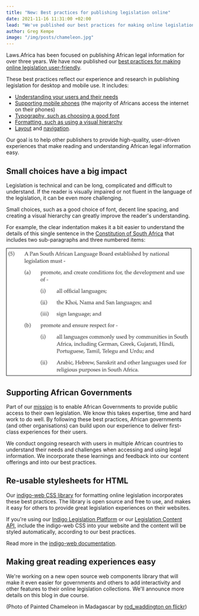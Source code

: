 ```yaml
---
title: "New: Best practices for publishing legislation online"
date: 2021-11-16 11:31:00 +02:00
lead: "We've published our best practices for making online legislation user-friendly."
author: Greg Kempe
image: "/img/posts/chameleon.jpg"
---
```


Laws.Africa has been focused on publishing African legal information for over three years. We have now published our [best practices for making online legislation user-friendly](/publications/best-practices-online-legislation.html).

These best practices reflect our experience and research in publishing legislation for desktop and mobile use. It includes:

* [Understanding your users and their needs](/publications/best-practices-online-legislation.html#understand-your-user-and-their-needs)
* [Supporting mobile phones](/publications/best-practices-online-legislation.html#build-for-mobile-phones-first) (the majority of Africans access the internet on their phones)
* [Typography, such as choosing a good font](/publications/best-practices-online-legislation.html#typography)
* [Formatting, such as using a visual hierarchy](/publications/best-practices-online-legislation.html#create-a-visual-hierarchy)
* [Layout](/publications/best-practices-online-legislation.html#layout) and [navigation](/publications/best-practices-online-legislation.html#navigation).

Our goal is to help other publishers to provide high-quality, user-driven experiences that make reading and understanding African legal information easy.

## Small choices have a big impact

Legislation is technical and can be long, complicated and difficult to understand. If the reader is visually impaired or not fluent in the language of the legislation, it can be even
more challenging.

Small choices, such as a good choice of font, decent line spacing, and creating a visual hierarchy can greatly improve the reader's understanding.

For example, the clear indentation makes it a bit easier to understand the details of this single sentence in the [Constitution of South Africa](https://lawlibrary.org.za/akn/za/act/1996/constitution/eng@2013-08-23#sec_6) that includes two sub-paragraphs and three numbered items:

<img src="/img/posts/indentation.png" class="img-fluid" alt="Indentation example" style="max-width: 500px">


## Supporting African Governments

Part of our [mission](/about) is to enable African Governments to provide public access to their own legislation. We know this takes expertise, time and hard work to do well.
By following these best practices, African governments (and other organisations) can build upon our experience to deliver first-class experiences for their users.

We conduct ongoing research with users in multiple African countries to understand their needs and challenges when accessing and using legal information. We incorporate these learnings and feedback into our content offerings and into our best practices.


## Re-usable stylesheets for HTML

Our [indigo-web CSS library](https://github.com/laws-africa/indigo-web) for formatting online legislation incorporates these best practices. The library is open 
source and free to use, and makes it easy for others to provide great legislation experiences on their websites.

If you're using our [Indigo Legislation Platform](/indigo/) or our [Legislation Content API](/api/), include the indigo-web CSS into your website and the
content will be styled automatically, according to our best practices.

Read more in the [indigo-web documentation](https://github.com/laws-africa/indigo-web#usage).

## Making great reading experiences easy

We're working on a new open source web components library that will make it even easier for governments and others to add interactivity and other features to their online legislation collections. We'll announce more details on this blog in due course.




\(Photo of Painted Chameleon in Madagascar by [rod_waddington on flickr](https://www.flickr.com/photos/rod_waddington/24334188197))
